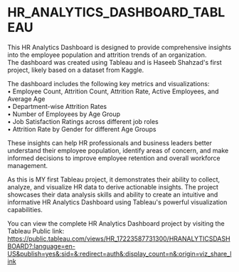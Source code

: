 # HR_ANALYTICS_DASHBOARD_TABLEAU
This HR Analytics Dashboard is designed to provide comprehensive insights into the employee population and attrition trends of an organization.<br>
The dashboard was created using Tableau and is Haseeb Shahzad's first project, likely based on a dataset from Kaggle.<br>

The dashboard includes the following key metrics and visualizations:<br>
• Employee Count, Attrition Count, Attrition Rate, Active Employees, and Average Age<br>
• Department-wise Attrition Rates<br>
• Number of Employees by Age Group<br>
• Job Satisfaction Ratings across different job roles<br>
• Attrition Rate by Gender for different Age Groups<br>

These insights can help HR professionals and business leaders better understand their employee population, identify areas of concern, and make informed decisions to improve employee retention and overall workforce management.<br>

As this is MY first Tableau project, it demonstrates their ability to collect, analyze, and visualize HR data to derive actionable insights. The project showcases their data analysis skills and ability to create an intuitive and informative HR Analytics Dashboard using Tableau's powerful visualization capabilities.<br>

You can view the complete HR Analytics Dashboard project by visiting the Tableau Public link: https://public.tableau.com/views/HR_17223587731300/HRANALYTICSDASHBOARD?:language=en-US&publish=yes&:sid=&:redirect=auth&:display_count=n&:origin=viz_share_link<br>

